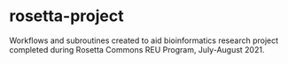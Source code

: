 # rosetta-project
Workflows and subroutines created to aid bioinformatics research project 
completed during Rosetta Commons REU Program, July-August 2021.
